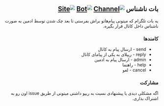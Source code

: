 <div dir='rtl'>

## بات ناشناس [![Channel](https://img.shields.io/badge/Channel-%40CseIncognito-blue.svg)](https://telegram.me/CseIncognito) [![Bot](https://img.shields.io/badge/Bot-%40CseIncognitoBot-blue.svg)](https://telegram.me/CseIncognitoBot) [![Site](https://img.shields.io/badge/Site-CSE%20Incognito-blueviolet)](http://incognito.c1.biz)

یه بات تلگرام که میتونی پیام‌هاتو براش بفرستی تا بعد چک شدن توسط ادمین به صورت ناشناس داخل کانال قرار بگیره.

### کامندها

- send  -  ارسال پیام به کانال
- reply  -  ریپلای به یکی از پیامای کانال
- admin  -  ارسال پیام به ادمین
- help  -  راهنما
- cancel  -  لغو

### مشارکت

اگه مشکلی دیدی یا پیشنهادی نسبت به ریپو داشتی میتونی از طریق issue اون رو به اشتراک بذاری.

 </div>
